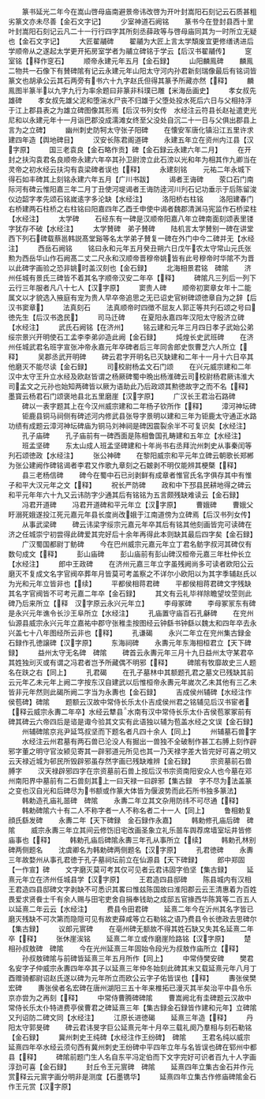 <!-- { "loadSidebar": true } -->
　　篆书延光二年今在嵩山啓母庙南避景帝讳改啓为开叶封嵩阳石刻记云石质甚粗劣篆文亦未尽善【金石文字记】
　　少室神道石阙铭
　　篆书今在登封县西十里叶封嵩阳石刻记云凡二十一行行四字其所刻丞薛政等与啓母庙同其为一时所立无疑也【金石文字记】
　　大匠翟鬴碑
　　翟鬴为大匠上言太学頽废宜更修缮诱进后学顺帝从之遂起太学更开拓房室学者为鬴立碑铭于学云【后汉书翟鬴传】
　　窆室铭【释作窆石】
　　顺帝永建元年五月【金石録】
　　山阳麟鳯碑
　　麟鳯二物共一石像下有賛碑隂有记云永建元年山阳太守河内孙君新刻瑞像最后有铭词皆篆文也胡承公云其石两旁有书六十九字赵氏但得其篆予所藏亦然【释】
　　麟鳯图半篆半以九字九行为率余题曰非篆非科璞已雕【米海岳画史】
　　孝女叔先雄碑
　　孝女叔先雄父泥和堕湍水尸丧不归雄于父堕处投水死后六日与父相持浮于江上郡县表之为雄立碑图像其形焉【后汉书列女传　水经注云符县长赵祉遣吏光尼和以永建元年十一月诣巴郡没成濡滩女终至父没处自沉二十一日与父俱出郡县上言为之立碑】
　　幽州刺史防牱太守张子阳碑
　　在懐安军唐化镇沿江五里许求建四年造【舆地碑目】
　　汉安长陈君阁道碑
　　永建五年立在资州内江县【汉字原】
　　国三老袁良【金石略作贡】碑【金石録云永建六年二月】
　　在开封之扶沟袁君名良顺帝永建六年卒其孙卫尉滂立此石滂以光和年为相其作九卿当在灵帝之初水经云扶沟有袁梁碑者误也【释】
　　永建刻铭
　　元祐二年永城下得石如丰碑其上刻铭永建六年五月【广川书跋】
　　谒者王诲碑
　　荥口石门南际河有碑云惟阳嘉三年二月丁丑使河堤谒者王诲防逹河川刋石记功垂示于后陈留浚仪边韶字孝先颂石铭嵗逺字多沦缺【水经注】
　　洛阳桥右柱铭
　　洛阳建春门右桥建两石柱桥之右柱铭曰阳嘉四年乙酉壬申使中谒者魏郡清渊马宪监作石桥梁柱【水经注】
　　太学碑
　　石经东有一碑是汉顺帝阳嘉八年立碑南面刻颂表里镂字犹存不破【水经注】
　　太学賛碑　弟子賛碑
　　陆机言太学賛别一碑在讲堂西下列石碑载蔡邕韩説髙堂谿等名太学弟子賛复一碑在外门中今二碑并无【水经注】
　　西岳石阙铭
　　铭曰永和元年五月癸丑朔六日戊午农太守常山元氏张勲为西岳华山作石阙髙二丈二尺永和汉顺帝晋穆帝姚皆有此号穆帝时华隂不为晋以此碑字画验之恐非姚时盖汉刻也【金石録】
　　北海相景君铭　碑隂
　　济州任城有景氏三碑皆不着其名字顺帝汉安二年卒【释】
　　碑隂凡三列后一列下云行三年服者凡八十七人【汉字原】
　　窦贵人碑
　　顺帝初窦章女年十二能属文以才貌选入掖庭有宠为贵人早卒帝追思之无已诏史官树碑颂徳章自为之辞【后汉书窦章】
　　法真刻石
　　法真顺帝时四徴不屈友人郭正等共刋石颂之号曰徳先生【后汉书逸民】
　　司马迁碑
　　在夏阳永嘉四年汉阳太守殷济立碑【水经注】
　　武氏石阙铭【在济州】
　　铭云建和元年三月四日孝子武始公弟绥宗景兴开明使石工孟李李弟卯造此阙【金石録】
　　炖煌长史武班碑
　　在济州任城武君名班字宣张冲帝永嘉元年卒碑者后三年同舎郎史恢曹芝六人所立【释】
　　吴郡丞武开明碑
　　碑云君字开明名已灭缺建和二年十一月十六日卒其他磨灭不能尽读【金石録】
　　司校尉杨孟文石门颂
　　在兴元威宗建和二年汉中太守王升立水经及欧赵皆谓之杨厥碑蜀中晩出杨淮碑云司校尉杨君厥讳淮大司孟文之元孙也始知两碑皆以厥为语助此乃后政颂其勲徳故字之而不名【释】墨寳云杨君石门颂褒地县北五里磨崖【汉字原】
　　广汉长王君治石路碑
　　碑以一表字题其上在今汉州威宗建和二年杨子钦所作【释】
　　漳河神坛碑
　　钜鹿县铜马祠侧有碑述河内修武县张导字景明以建和三年为钜鹿太守通正水路功绩有成题云漳河神坛碑庙为铜马刘神祠是碑因震裂余半不可复识矣【水经注】
　　孔子庙碑
　　孔子庙前有一碑西面是陈相鲁国孔畴建和五年立【水经注】
　　班孟坚碑
　　东太山成人班孟坚碑建和十年尚书右丞拜沇州刺史从事秦闰等刋石颂徳政【水经注】
　　张公神碑
　　在黎阳威宗和平元年立碑云朝歌长郑郴为张公建阙作碑铭谒者李君又作歌九章刻之石皴剥不明仅能辨其梗槩【释】
　　县三老杨信碑
　　碑今在蜀中石已刓剥鲜有成章者惟官氏名字俱存其中有惟子和平大汉元年之文【释】
　　祝长严防碑
　　政和中下邳县民耕地得之碑云和平元年年六十九又云讳防字少通其后有铭铭为五言颇残缺难读云【金石録】
　　冯君开道碑
　　冯君开道碑和平元年立【汉字原】
　　曹娥碑
　　曹娥父盱溺死娥遂投江死元嘉元年县长度尚改娥于江南道傍为立碑焉【后汉书列女传】
　　从事武梁碑
　　碑云讳梁字绥宗元嘉元年卒其后有铭其他刻画皆完可读碑在济之任城崇宁初尝得此碑爱其完好后十余年再得此本则缺其最后四字矣【金石録】
　　广汉蜀国都尉丁鲂碑
　　今在巴州威宗元嘉元年立丁君名鲂字叔河其碑仅有数句成文【释】
　　彭山庙碑
　　彭山庙前有彭山碑汉桓帝元嘉三年杜仲长立【水经注】
　　郎中王政碑
　　在济州元嘉三年立字虽残阙尚多可读者欧阳公云磨灭不复成文名字官阀卒葬年月皆莫可考盖察之不详尔小欧阳以为其字季辅赵氏以为光和元年立皆非也【续】
　　平都侯相蒋君碑
　　平都侯相蒋君碑文字残缺其名字官阀皆不可考元嘉二年卒【金石録】
　　其文有云礼毕祥除瞻望坟茔则此碑乃后来所立【释　汉字原云永兴元年立】
　　李母冢碑
　　李母冢冡东有碑是永兴元年谯令长沙王阜所立【水经注】
　　孔庙置守庙百石孔龢碑
　　在兖州仙源县威宗永兴元年立嘉祐中郡守张稚圭按图经云钟繇书钟繇以魏太和四年卒去永兴盖七十八年图经所云非也【释】
　　孔谦碣
　　永兴二年立在兖州集古録金石録作孔徳譲碑【汉字原】
　　东海祠碑
　　永夀元年东海相桓君立【天下碑録】
　　益州太守无名碑　碑隂
　　碑首云永夀元年三月十九日益州太守某君卒其姓独刓灭或有谓之冯君者岂予所藏偶不明邪【释】
　　碑隂有牧靡故史三人题名在趺之右【同上】
　　孔君碣
　　在孔子墓林中其额题孔君之墓文已残缺其前云元年乙未元年上阙二字按东汉自建武以后惟桓帝永夀元年嵗次乙未其他有三乙未皆非元年然则此碣所阙二字当为永夀也【金石録】
　　吉成侯州辅碑【水经注作侯苞碑】碑隂
　　题额云汉故中常侍长乐太仆吉成侯州君之铭辅见后汉书宦者【释云威宗永夀二年卒】水经云犨县水南有汉中常侍长乐太仆吉侯苞冢冢前有碑其碑云六帝四后是谘是诹今验其文实有此语独以辅为苞盖水经之文误【金石録】
　　州辅碑隂京兆尹延笃叔坚而下题名者凡四十余人【同上】
　　州辅墓石兽字
　　水经注云州君墓有两石兽已沦没人有掘出一兽独不全破制作甚工右膊上刻作辟邪字董之明守官汝颍见寄其一辟邪道元所见也其一乃天禄字差大皆完好可喜之明又云天禄近城为邨民所毁辟邪虽存然字画已残缺难辨【金石録】
　　宗资墓前石兽膊字
　　汉天禄辟邪四字在宗资墓前石兽上按后汉书宗资南阳安众人也今墓在邓州南阳界中墓前有二石兽刻其上一曰天禄一曰辟邪【集古録　字不尽为法盖篆之变也汉自光和后碑尽为书额或作篆大体皆为偃波势而此石所书独多篆法】
　　韩勅造孔庙礼噐碑　碑隂
　　永夀二年立其文杂用防纬不可尽通【释】
　　韩勅碑隂六十有二人不称字者一人不称名者二十一人【同上】
　　鲁相勅复顔氏繇发碑
　　永夀二年【天下碑録　金石録作永嘉】
　　韩勅修孔庙后碑　碑隂
　　威宗永夀三年立其间云修饬旧宅改画圣象立礼乐噐车舆荐席墙室坛井皆修庙事也【释】
　　韩勅孔庙后碑隂永夀三年孔从事所立【续】
　　韩勅孔林别碑两侧题名
　　沈虞卿名为韩勅碑两侧题名【汉字原】
　　孔君徳碑
　　永夀三年故婺州从事孔君徳于孔子墓祠坛前立在仙源县【天下碑録】
　　郎中郑固【一作宣】碑
　　文字磨灭莫可考其仅可见者云君讳固字伯坚【集古録】
　　延熹元年立在济州任城县学【汉字原】
　　王君造四县邸碑
　　陈县城内有汉相王君造四县邸碑文字剥缺不可悉识其畧曰惟兹陈国故曰淮阳郡云云王清惠着为百姓畏爱求贤飬士千有余人赐与田宅吏舍自捐奉钱助之成邸五官掾西华陈箕等二百五人以延熹二年云云【水经注】
　　费县令田君碑
　　延熹二年今在沂州其名字皆已磨灭残缺不可次第而隐隠可见有故吏薛咸等立石勒铭之语乃费县令长徳政去思碑尔【集古録】
　　议郎元賔碑
　　在亳州碑无额故不得其姓石缺又失其名延熹二年卒【释】
　　张休崖涘铭
　　延熹二年立或作磨崖险路铭【汉字原】
　　楚相孙叔敖碑　碑隂
　　今在光州延熹三年固始令段光为叔敖作庙所立【释】
　　孙叔敖碑隂与前碑皆延熹三年五月所作【同上】
　　中常侍樊安碑
　　樊君名安字子仲威宗永夀四年卒其子以延熹三年仲冬始刻此碑其末又载延熹元年八月丁酉赠骑都尉诏赵氏遂以碑为元年所立而欧公云字子佑皆误也【释】
　　夀张侯樊宏碑
　　夀张侯者名宏碑在唐州湖阳三五十年来椎拓已漫灭其半矣治平中县令乐京亦尝为之再刻【释】
　　中常侍曹腾碑碑隂
　　曹嵩阙北有圭碑题云汉故中常侍长乐太仆特进费亭侯曹君之碑延熹三年【集古録金石録皆作建和元年】立碑隂又刋诏防二碑文同【水经注】
　　江原长进徳碣
　　延熹三年造【释】
　　丹阳太守郭旻碑
　　碑云君讳旻字巨公延熹元年十月卒三载礼阕乃羣相与刻石勒铭【金石録】
　　冀州刺史王纯碑【水经注作王纷碑】　碑隂
　　王君名纯以威宗延熹四年卒水经云须句西有冀州刺史王纷碑中平四年立年与名皆误也碑在郓州中都县【释】
　　碑隂前题门生人名自东平冯定伯而下文字完好可识者百九十人字画淳劲可喜【金石録】
　　封丘令王元賔碑　碑隂
　　延熹四年立集古金石并作元赏释云元賔字画分明非是测度【石墨镌华】
　　延熹四年立集古作修庙碑隂金石作王元赏【汉字原】
